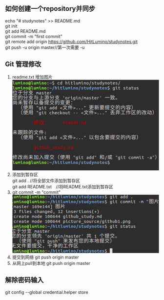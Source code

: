 ## 如何创建一个repository并同步
echo "# studynotes" >> README.md  
git init  
git add README.md  
git commit -m "first commit"  
git remote add origin https://github.com/HitLumino/studynotes.git  
git push -u origin master//第一次需要 -u   

## Git 管理修改
1. readme.txt 增加图片    
![](picture_source/1.png)
2. 添加到暂存区  
git add . //将全部文件添加到暂存区   
git add README.txt　//将README.txt添加到暂存区    　　　
3. git commit -m "commit"  
![](picture_source/2.png)
4. 提交到网络
git push origin master  
5. 从网上pull到本地
git push origin master  
## 解除密码输入
git config --global credential.helper store
